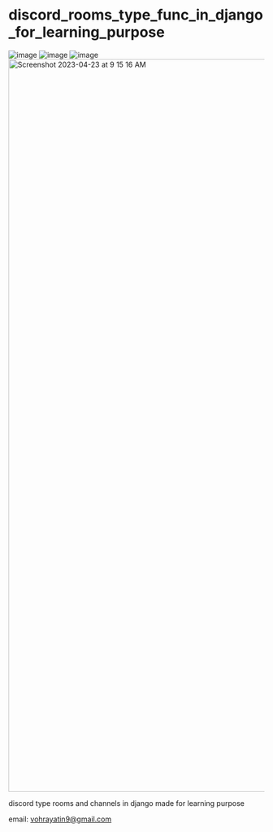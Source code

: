 # discord_rooms_type_func_in_django_for_learning_purpose

![image](https://user-images.githubusercontent.com/96340665/233818781-d431685c-9417-410b-9021-936037a7b9d8.png)
![image](https://user-images.githubusercontent.com/96340665/233818791-eaa9fa36-ca42-40c1-b3e0-86fc4662de3b.png)
![image](https://user-images.githubusercontent.com/96340665/233818792-9dd9332e-afbf-4cbd-8eb2-f411e61cb10a.png)
<img width="1440" alt="Screenshot 2023-04-23 at 9 15 16 AM" src="https://user-images.githubusercontent.com/96340665/233818793-ef4b9ba1-bdf8-4415-82c5-d60e9bef4d10.png">

discord type rooms and channels in django made for learning purpose

email: vohrayatin9@gmail.com
